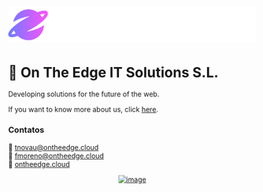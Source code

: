 <p align="center">

![image](/images/logo.svg)

</p>


# 🏢 On The Edge IT Solutions S.L.
Developing solutions for the future of the web.

If you want to know more about us, click [here](https://ontheedge.cloud/).

### Contatos
📩 <a href="mailto:tnovau@ontheedge.cloud">tnovau@ontheedge.cloud</a> <br>
📩 <a href="mailto:fmoreno@ontheedge.cloud">fmoreno@ontheedge.cloud</a> <br>
:link: <a href="https://ontheedge.cloud/">ontheedge.cloud</a> <br>

<div align="center">

[![image](https://img.shields.io/badge/LinkedIn-0077B5?style=for-the-badge&logo=linkedin&logoColor=white)](https://www.linkedin.com/company/on-the-edge-it-solutions/)

</div>